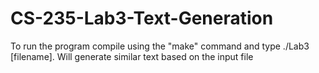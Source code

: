 # CS-235-Lab3-Text-Generation
To run the program compile using the "make" command and type ./Lab3 [filename]. Will generate similar text based on the input file
